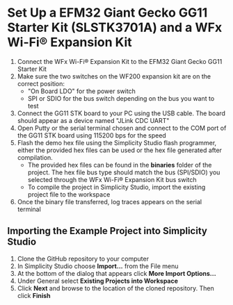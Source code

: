 # Set Up a EFM32 Giant Gecko GG11 Starter Kit (SLSTK3701A) and a WFx Wi-Fi® Expansion Kit

1. Connect the WFx Wi-Fi® Expansion Kit to the EFM32 Giant Gecko GG11 Starter Kit
2. Make sure the two switches on the WF200 expansion kit are on the correct position:
    * "On Board LDO" for the power switch
    * SPI or SDIO for the bus switch depending on the bus you want to test
3. Connect the GG11 STK board to your PC using the USB cable. The board should appear as a device named "JLink CDC UART"
4. Open Putty or the serial terminal chosen and connect to the COM port of the GG11 STK board using 115200 bps for the speed
5. Flash the demo hex file using the Simplicity Studio flash programmer, either the provided hex files can be used or the hex file generated after compilation.
    * The provided hex files can be found in the **binaries** folder of the project. The hex file bus type should match the bus (SPI/SDIO) you selected through the WFx Wi-Fi® Expansion Kit bus switch
    * To compile the project in Simplicity Studio, import the existing project file to the workspace
6. Once the binary file transferred, log traces appears on the serial terminal 

## Importing the Example Project into Simplicity Studio

1. Clone the GitHub repository to your computer
2. In Simplicity Studio choose **Import...** from the File menu
3. At the bottom of the dialog that appears click **More Import Options...**
4. Under General select **Existing Projects into Workspace**
5. Click **Next** and browse to the location of the cloned repository. Then click **Finish**
